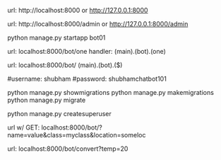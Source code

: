 url: http://localhost:8000 or http://127.0.0.1:8000

url: http://localhost:8000/admin  or http://127.0.0.1:8000/admin

python manage.py startapp bot01

url: localhost:8000/bot/one
handler: (main).(bot).(one)

url: localhost:8000/bot/
	(main).(bot).($)


#username: shubham
#password: shubhamchatbot101

python manage.py showmigrations
python manage.py makemigrations
python manage.py migrate

python manage.py createsuperuser


url w/ GET: localhost:8000/bot/?name=value&class=myclass&location=someloc

url: localhost:8000/bot/convert?temp=20


